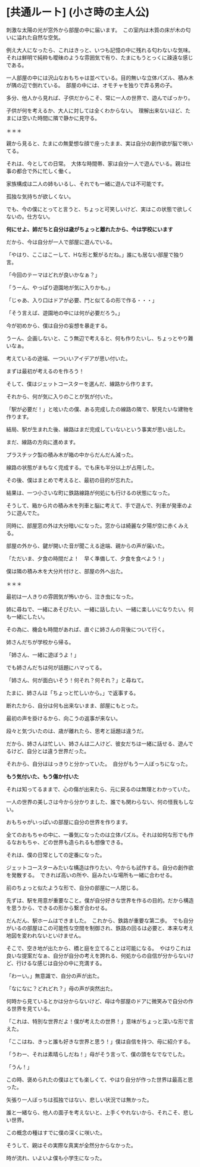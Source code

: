 # [共通ルート] (小さ時の主人公)
  
刺激な太陽の光が窓外から部屋の中に届います。　この室内は木質の床が木の匂いに溢れた自然な空気。  
  
例え大人になったら、これはきっと、いつも記憶の中に残れる匂わないな気味。それは鮮明で純粋も曖昧のような雰囲気で有り、たまにもうとっくに疎遠な感じである。  
  
一人部屋の中には沢山なおもちゃは並べている。目的無いな立体パズル、積み木が隅の辺で倒れている。　部屋の中には、オモチャを独りで弄る男の子。  
  
多分、他人から見れば、子供だからこそ、常に一人の世界で、遊んでばっかり。  
  
子供が何を考えるか、大人に対しては全くわからない。　理解出来ないほど、たまには空いた時間に隣で静かに見守る。  
  
＊＊＊  
    
親から見ると、たまにの無愛想な顔で座ったまま、実は自分の創作欲が脳で咲いてる。  
  
それは、今としての日常。　大体な時間帯、家は自分一人で遊んでいる。親は仕事の都合で外に忙しく働く。  
  
家族構成は二人の姉もいるし、それでも一緒に遊んでは不可能です。  
  
孤独な気持ちが欲しくない。  
  
でも、今の僕にとってと言うと、ちょっと可笑しいけど、実はこの状態で欲しくないの。仕方ない。  
  
**何にせよ、姉だちと自分は歳がちょっと離れたから、今は学校にいます**  
  
だから、今は自分が一人で部屋に遊んでいる。  
  
「やはり、ここはこーして、Hな形と繋がるだね。」誰にも居ない部屋で独り言。  
  
「今回のテーマはどれが良いかなぁ？」  
  
「うーん、やっぱり遊園地が気に入りかも。」  
  
「じゃあ、入り口はドアが必要、門と似てるの形で作る・・・」  
  
「そう言えば、遊園地の中には何が必要だろう。」  
  
今が初めから、僕は自分の妄想を暴走する。  
  
うーん、企画しないと、こう無辺で考えると、何も作りたいし、ちょっとやり難いなぁ。  
  
考えているの途端、一ついいアイデアが思い付いた。  
  
まずは最初が考えるのを作ろう！  
  
そして、僕はジェットコースターを選んだ、線路から作ります。  
  
それから、何が気に入りのことが気が付いた。  
  
「駅が必要だ！」と呟いたの僕、ある完成したの線路の隣で、駅見たいな建物を作ります。  
  
結局、駅が生まれた後、線路はまだ完成していないという事実が思い出した。  
  
まだ、線路の方向に進めます。  
  
プラスチック製の積み木が箱の中からだんだん減った。  
  
線路の状態がまもなく完成する。でも床も半分以上が占用した。  
  
その後、僕はまとめで考えると、最初の目的が忘れた。  
  
結果は、一つ小さいな町に鉄路線路が何処にも行けるの状態になった。  
  
そうして、箱から片の積み木を列車と脳に考えて、手で遊んで、列車が発車のように遊んでた。  
  
同時に、部屋窓の外は大分暗いになった。窓からは綺麗な夕陽が空に赤くみえる。  
  
部屋の外から、鍵が開いた音が聞こえる途端、親からの声が届いた。  
  
「ただいま、夕食の時間だよ！　早く準備して、夕食を食べよう！」  
  
僕は隣の積み木を大分片付けと、部屋の外へ出た。  
  
＊＊＊  
  
最初は一人きりの雰囲気が怖いから、泣き虫になった。  
  
姉に尋ねで、一緒にあそびたい、一緒に話したい、一緒に楽しいになりたい。何も一緒にしたい。  
  
その為に、機会も時間があれば、直ぐに姉さんの背後について行く。  
  
姉さんだちが学校から帰る。  
  
「姉さん、一緒に遊ぼうよ！」  
  
でも姉さんだちは何が話題にハマってる。  
  
「姉さん、何が面白いそう！何それ？何それ？」と尋ねて。  
  
たまに、姉さんは「ちょっと忙しいから。」で返事する。  
  
断れたから、自分は何も出来ないまま、部屋にもとった。  
  
最初の声を掛けるから、向こうの返事が来ない。  
  
段々と気づいたのは、歳が離れたら、思考と話題は違うだ。  
  
だから、姉さんは忙しい、姉さんは二人けど、彼女だちは一緒に話せる、遊んでるけど、自分とは違う世界だった。  
  
それから、自分ははっきりと分かっていた。　自分がもう一人ぼっちになった。  
  
**もう気付いた、もう傷か付いた**  
  
それは知ってるままで、心の傷が出来たら、元に戻るのは無理とわかっていた。  
  
一人の世界の美しさは今から分かりました、誰でも関わらない、何の怪我もしない。  
  
おもちゃがいっぱいの部屋に自分の世界を作ります。  
  
全てのおもちゃの中に、一番気になったのは立体パズル。それは如何な形でも作るなおもちゃ、どの世界も造られるも想像できる。  
  
それは、僕の日常としての定番になった。  
  
ジェットコースターみたいな構造は作りたい、今からも試作する。自分の創作欲を発散する。　できれば高いの所や、庭みたいな場所も一緒に合わせる。  
  
前のちょっと似たような形で、自分の部屋に一人閉じる。  
  
先ずは、駅を用意が重要なこと。僕が自分好きな世界を作るの目的。だから構造を思うから、できるの形から繋ぎ合わせる。  
  
だんだん、駅ホームはできました。　これから、鉄路が重要な第二歩。　でも自分がいるの部屋はこの可能性な空間を制御され、鉄路の回るは必要と、本来な考え地図を変われないといけません。  
  
そこで、空き地が出たから、橋と庭を立てることは可能になる。　やはりこれは良いな提案だなぁ、自分が自分の考えを誇れる、何処からの自信が分からないけど、行けるな感じは自分の中に充満する。  
  
「わーい。」無意識で、自分の声が出た。  
  
「なになに？どれどれ？」母の声が突然出た。  
  
何時から見ているとかは分からないけど、母は今部屋のドアに微笑みで自分の作る世界を見ている。  
  
「これは、特別な世界だよ！僕が考えたの世界！」意味がちょっと深いな形で言えた。  
  
「ここはね、きっと誰も好きな世界と思う！」僕は自信を持つ、母に紹介する。  
  
「うわー、それは素晴らしだね！」母がそう言って、僕の頭をなでなでした。  
  
「うん！」  
  
この時、褒められたの僕はとても楽しくて、やはり自分が作った世界は最高と思った。  
  
矢張り一人ぼっちは孤独ではない、悲しい状況では無かった。  
  
誰と一緒なら、他人の面子を考えないと、上手くやれないから、それこそ、悲しい世界。  
  
この概念の種はすでに僕の深くに咲いた。  
  
そうして、親はその実際な真実が全然分からなかった。  
  
時が流れ、いよいよ僕も小学生になった。